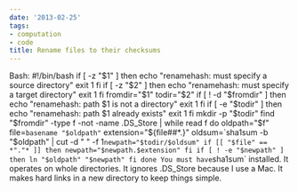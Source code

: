 ```yaml
---
date: '2013-02-25'
tags:
- computation
- code
title: Rename files to their checksums
---
```


Bash: #!/bin/bash if [ -z "$1" ] then echo "renamehash: must specify a source directory" exit 1 fi if [ -z "$2" ] then echo "renamehash: must specify a target directory" exit 1 fi fromdir="$1" todir="$2" if [ ! -d "$fromdir" ] then echo "renamehash: path $1 is not a directory" exit 1 fi if [ -e "$todir" ] then echo "renamehash: path $1 already exists" exit 1 fi mkdir -p "$todir" find "$fromdir" -type f -not -name .DS_Store | while read f do oldpath="$f" file=`basename "$oldpath"` extension="${file##*.}" oldsum=`sha1sum -b "$oldpath" | cut -d " " -f 1` newpath="$todir/$oldsum" if [[ "$file" == *"."* ]] then newpath="$newpath.$extension" fi if [ ! -e "$newpath" ] then ln "$oldpath" "$newpath" fi done You must have `sha1sum` installed. It operates on whole directories. It ignores .DS_Store because I use a Mac. It makes hard links in a new directory to keep things simple.

